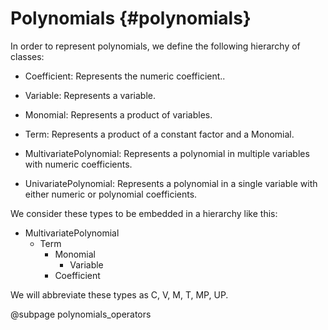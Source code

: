 # Polynomials {#polynomials}

In order to represent polynomials, we define the following hierarchy of classes:

- Coefficient: Represents the numeric coefficient..
- Variable: Represents a variable.
- Monomial: Represents a product of variables.
- Term: Represents a product of a constant factor and a Monomial.
- MultivariatePolynomial: Represents a polynomial in multiple variables with numeric coefficients.

- UnivariatePolynomial: Represents a polynomial in a single variable with either numeric or polynomial coefficients.

We consider these types to be embedded in a hierarchy like this:

- MultivariatePolynomial
  - Term
    - Monomial
      - Variable
    - Coefficient

We will abbreviate these types as C, V, M, T, MP, UP.

@subpage polynomials_operators
